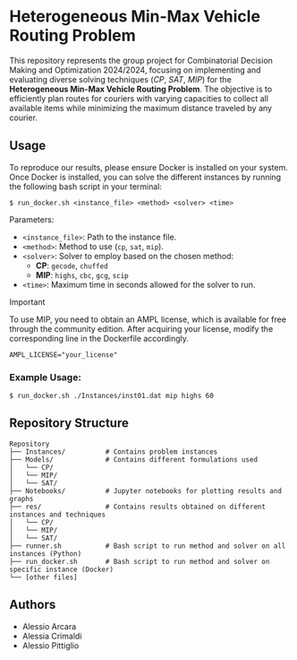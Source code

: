 # Heterogeneous Min-Max Vehicle Routing Problem

This repository represents the group project for Combinatorial Decision Making
and Optimization 2024/2024, focusing on implementing and evaluating diverse
solving techniques (*CP*, *SAT*, *MIP*) for the **Heterogeneous Min-Max Vehicle
Routing Problem**. The objective is to efficiently plan routes for couriers
with varying capacities to collect all available items while minimizing the
maximum distance traveled by any courier.

## Usage

To reproduce our results, please ensure Docker is installed on your system.
Once Docker is installed, you can solve the different instances by running the
following bash script in your terminal:

```{bash}
$ run_docker.sh <instance_file> <method> <solver> <time>
```

Parameters:

* `<instance_file>`: Path to the instance file.
* `<method>`: Method to use (`cp`, `sat`, `mip`).
* `<solver>`: Solver to employ based on the chosen method:
    - **CP**: `gecode`, `chuffed`
    - **MIP**: `highs`, `cbc`, `gcg`, `scip`
* `<time>`: Maximum time in seconds allowed for the solver to run.

> [!IMPORTANT]
> To use MIP, you need to obtain an AMPL license, which is available for free
> through the community edition. After acquiring your license, modify the
> corresponding line in the Dockerfile accordingly.

```{dockerfile}
AMPL_LICENSE="your_license"
```

### Example Usage:

```{bash}
$ run_docker.sh ./Instances/inst01.dat mip highs 60
```

## Repository Structure

```
Repository
├── Instances/          # Contains problem instances
├── Models/             # Contains different formulations used
│   └── CP/
│   └── MIP/
│   └── SAT/
├── Notebooks/          # Jupyter notebooks for plotting results and graphs
├── res/                # Contains results obtained on different instances and techniques
│   └── CP/
│   └── MIP/
│   └── SAT/
├── runner.sh           # Bash script to run method and solver on all instances (Python)
├── run_docker.sh       # Bash script to run method and solver on specific instance (Docker)
└── [other files]
```

## Authors

- Alessio Arcara
- Alessia Crimaldi
- Alessio Pittiglio



